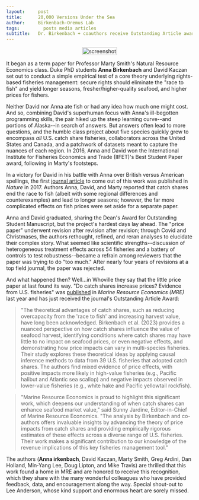 ```yaml
---
layout:     post
title:      20,000 Versions Under the Sea
author:     Birkenbach-Oremus Lab
tags: 		  posts media articles
subtitle:  	Dr. Birkenbach + coauthors receive Outstanding Article award
---
```

<!-- Start Writing Below in Markdown -->
<!-- ![Description](http://birkenbach-oremus-lab.github.io/website/img/posts/2024-08-14-1.png)-->
<div style="text-align: center; display: flex; justify-content: center; align-items: center;">
    <figure style="margin: 0 2px;">
        <img src="http://birkenbach-oremus-lab.github.io/website/img/posts/2024-09-23-1.png" alt="screenshot" width="100%">
    </figure>
</div>


It began as a term paper for Professor Marty Smith's Natural Resource Economics class. Duke PhD students **Anna Birkenbach** and David Kaczan set out to conduct a simple empirical test of a core theory underlying rights-based fisheries management: secure rights should eliminate the "race to fish" and yield longer seasons, fresher/higher-quality seafood, and higher prices for fishers. 

Neither David nor Anna ate fish or had any idea how much one might cost. And so, combining David's superhuman focus with Anna's ill-begotten programming skills, the pair hiked up the steep learning curve--and portions of Alaska--in search of answers. But answers often lead to more questions, and the humble class project about five species quickly grew to encompass *all* U.S. catch share fisheries, collaborators across the United States and Canada, and a patchwork of datasets meant to capture the nuances of each region. In 2016, Anna and David won the International Institute for Fisheries Economics and Trade (IIFET)'s Best Student Paper award, following in Marty's footsteps.

In a victory for David in his battle with Anna over British versus American spellings, the first [journal article](https://www.nature.com/articles/nature21728#:~:text=Consistent%20with%20the%20theory%20that,based%20regulation%20to%20other%20fisheries.) to come out of this work was published in _Nature_ in 2017. Authors Anna, David, and Marty reported that catch shares end the race to fish (albeit with some regional differences and counterexamples) and lead to longer seasons; however, the far more complicated effects on fish prices were set aside for a separate paper. 

Anna and David graduated, sharing the Dean's Award for Outstanding Student Manuscript, but the project's hardest days lay ahead. The "price paper" underwent revision after revision after revision; through Covid and Christmases, the authors rethought, refined, and reran analyses to elucidate their complex story. What seemed like scientific strengths--discussion of heterogeneous treatment effects across 54 fisheries and a battery of controls to test robustness--became a refrain among reviewers that the paper was trying to do "too much." After nearly four years of revisions at a top field journal, the paper was rejected.

And what happened then? Well...in Whoville they say that the little price paper at last found its way. "Do catch shares increase prices? Evidence from U.S. fisheries" was [published](https://www.journals.uchicago.edu/doi/full/10.1086/725010#:~:text=Eliminating%20the%20race%20to%20fish,also%20fetch%20a%20price%20premium.) in _Marine Resource Economics (MRE)_ last year and has just received the journal's Outstanding Article Award:

>"The theoretical advantages of catch shares, such as reducing overcapacity from the 'race to fish' and increasing harvest value, have long been acknowledged. Birkenbach et al. (2023) provides a nuanced perspective on how catch shares influence the value of seafood harvest, identifying conditions where catch shares may have little to no impact on seafood prices, or even negative effects, and demonstrating how price impacts can vary in multi-species fisheries. Their study explores these theoretical ideas by applying causal inference methods to data from 39 U.S. fisheries that adopted catch shares. The authors find mixed evidence of price effects, with positive impacts more likely in high-value fisheries (e.g., Pacific halibut and Atlantic sea scallop) and negative impacts observed in lower-value fisheries (e.g., white hake and Pacific yellowtail rockfish).

>"Marine Resource Economics is proud to highlight this significant work, which deepens our understanding of when catch shares can enhance seafood market value," said Sunny Jardine, Editor-in-Chief of Marine Resource Economics. "The analysis by Birkenbach and co-authors offers invaluable insights by advancing the theory of price impacts from catch shares and providing empirically rigorous estimates of these effects across a diverse range of U.S. fisheries. Their work makes a significant contribution to our knowledge of the revenue implications of this key fisheries management tool."

The authors (**Anna irkenbach**, David Kaczan, Marty Smith, Greg Ardini, Dan Holland, Min‐Yang Lee, Doug Lipton, and Mike Travis) are thrilled that this work found a home in MRE and are honored to receive this recognition, which they share with the many wonderful colleagues who have provided feedback, data, and encouragement along the way. Special shout-out to Lee Anderson, whose kind support and enormous heart are sorely missed. 
